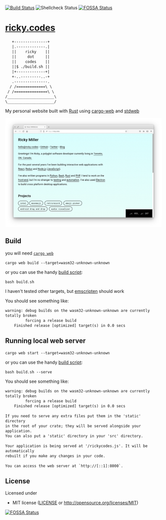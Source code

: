 [![Build Status](https://travis-ci.org/rickycodes/www.svg?branch=master)](https://travis-ci.org/rickycodes/www) ![Shellcheck Status](https://img.shields.io/badge/shellcheck-passing-brightgreen) [![FOSSA Status](https://app.fossa.com/api/projects/git%2Bgithub.com%2Frickycodes%2Fwww.svg?type=shield)](https://app.fossa.com/projects/git%2Bgithub.com%2Frickycodes%2Fwww?ref=badge_shield)

# <a href='https://ricky.codes'>ricky.codes</a>  

```
   +---------------+
   |.-------------.|
   ||    ricky    ||
   ||     dot     ||
   ||    codes    ||
   ||$ ./build.sh ||
   |+-------------+|
   +-..---------..-+
   .---------------.
  / /=============\ \
 / /===============\ \
/_____________________\
\_____________________/
```

My personal website built with <a href='http://rust-lang.org/'>Rust</a> using <a href='https://github.com/koute/cargo-web'>cargo-web</a> and <a href='https://github.com/koute/stdweb'>stdweb</a>

<img src='screenshot.png' />

## Build
you will need <a href='https://github.com/koute/cargo-web'>`cargo web`</a>

```
cargo web build --target=wasm32-unknown-unknown
```
or you can use the handy <a href='./build.sh'>build script</a>:
```
bash build.sh
```
I haven't tested other targets, but <a href='https://emscripten.org'>emscripten</a> should work

You should see something like:  
```
warning: debug builds on the wasm32-unknown-unknown are currently totally broken
         forcing a release build
    Finished release [optimized] target(s) in 0.0 secs
```
## Running local web server
```
cargo web start --target=wasm32-unknown-unknown
```
or you can use the handy <a href='./build.sh'>build script</a>:
```
bash build.sh --serve
```
You should see something like:  
```
warning: debug builds on the wasm32-unknown-unknown are currently totally broken
         forcing a release build
    Finished release [optimized] target(s) in 0.0 secs

If you need to serve any extra files put them in the 'static' directory
in the root of your crate; they will be served alongside your application.
You can also put a 'static' directory in your 'src' directory.

Your application is being served at '/rickycodes.js'. It will be automatically
rebuilt if you make any changes in your code.

You can access the web server at `http://[::1]:8000`.
```
## License

Licensed under

  * MIT license ([LICENSE](LICENSE) or http://opensource.org/licenses/MIT)


[![FOSSA Status](https://app.fossa.com/api/projects/git%2Bgithub.com%2Frickycodes%2Fwww.svg?type=large)](https://app.fossa.com/projects/git%2Bgithub.com%2Frickycodes%2Fwww?ref=badge_large)
